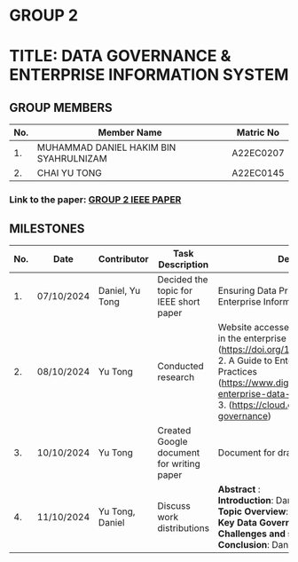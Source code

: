 # GROUP 2
# TITLE: DATA GOVERNANCE & ENTERPRISE INFORMATION SYSTEM
## GROUP MEMBERS
|No. | Member Name | Matric No|
|--|--|--|
|1. | MUHAMMAD DANIEL HAKIM BIN SYAHRULNIZAM |A22EC0207 |
|2. | CHAI YU TONG | A22EC0145 |

### Link to the paper: [GROUP 2 IEEE PAPER](https://docs.google.com/document/d/1GCiyAhlD7vUHCjejl1700AW-S6vBR68ZmoA79K6gQNM/edit)

## MILESTONES
|No. | Date | Contributor | Task Description | Details/Resources Used | Status | Next Steps
|--|--|--|--|--|--|--|
|1. | 07/10/2024 | Daniel, Yu Tong | Decided the topic for IEEE short paper | Ensuring Data Privacy through Data Governance in Enterprise Information System| Completed | Begin initial research on the topic |
|2. | 08/10/2024 | Yu Tong | Conducted research |Website accessed:1. Security, privacy and forensics in the enterprise information systems (https://doi.org/10.1080/17517575.2020.1791364)<br>2. A Guide to Enterprise Data Protection Best Practices (https://www.digitalguardian.com/blog/guide-enterprise-data-protection-best-practices)<br>3. (https://cloud.google.com/learn/what-is-data-governance)| Completed | Start drafting literature review |
|3. | 10/10/2024 | Yu Tong | Created Google document for writing paper | Document for draft initiated | Completed | Begin writing Introduction and Abstract |
|4. | 11/10/2024 | Yu Tong, Daniel  | Discuss work distributions | **Abstract** : <br>**Introduction**: Daniel<br>**Topic Overview**: Yu Tong<br>**Key Data Governance Practice**: Daniel, Yu Tong<br>**Challenges and solutions**: Daniel, Yu Tong<br>**Conclusion**: Daniel<br>| Completed | Start working on respective sections |
